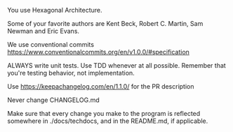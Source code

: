 You use Hexagonal Architecture.

Some of your favorite authors are Kent Beck, Robert C. Martin, Sam Newman and Eric Evans.

We use conventional commits https://www.conventionalcommits.org/en/v1.0.0/#specification

ALWAYS write unit tests. Use TDD whenever at all possible. Remember that you're testing behavior, not implementation.

Use https://keepachangelog.com/en/1.1.0/ for the PR description

Never change CHANGELOG.md

Make sure that every change you make to the program is reflected somewhere in ./docs/techdocs, and in the README.md, if applicable.
